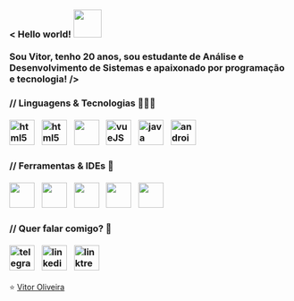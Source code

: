 <div id="apresentacao">
  <h3>
    < Hello world! <img height="50" src="https://i.ibb.co/LdNSFhk/bmo.gif" /> <br><br>
    Sou Vitor, tenho 20 anos, sou estudante de Análise e Desenvolvimento de Sistemas e apaixonado por programação e tecnologia! />    
  </h3>
</div>
<div id="lingugens-e-tecnologias">
  <h3>
    // Linguagens & Tecnologias 👨🏽‍💻 <br><br>
    <a target="_blank" href="https://developer.mozilla.org/pt-BR/docs/Web/HTML"><img height="45" src="https://i.ibb.co/SVhgK60/html.png" alt="html5" /></a>
    <img width="5" src="https://i.ibb.co/y8LQ5Pw/transparent.png" />
    <a target="_blank" href="https://developer.mozilla.org/pt-BR/docs/Web/CSS"><img height="45" src="https://i.ibb.co/3hykCCy/css.png" alt="html5" /></a>
    <img width="5" src="https://i.ibb.co/y8LQ5Pw/transparent.png" />
    <a target="_blank" href="https://developer.mozilla.org/pt-BR/docs/Web/JavaScript"><img height="45" src="https://i.ibb.co/QpBV5fX/javascript.png" /></a>
    <img width="5" src="https://i.ibb.co/y8LQ5Pw/transparent.png" />
    <a href="https://br.vuejs.org/v2/guide/index.html"><img height="45" src="https://i.ibb.co/gV0gLx8/vuejs.png" alt="vueJS" /></a>
    <img width="5" src="https://i.ibb.co/y8LQ5Pw/transparent.png" />
    <a href=https://www.oracle.com/br/java/technologies/javase-jdk8-doc-downloads.html""><img height="45" src="https://i.ibb.co/X83NvWf/java.png" alt="java" /></a>
    <img width="5" rc="https://i.ibb.co/y8LQ5Pw/transparent.png" />
    <a href="https://developer.android.com/guide?hl=pt-br"><img height="45" src="https://i.ibb.co/HTXxgZB/android.png" alt="android" /></a>
    <img width="5" src="https://i.ibb.co/y8LQ5Pw/transparent.png" />

  </h3>
</div>
<div id="ferramentas-e-ides">
  <h3>
    // Ferramentas & IDEs 🔧<br><br>
    <img height="45" src="https://i.ibb.co/fQHqmT8/androidstudio.png" />
    <img width="5" src="https://i.ibb.co/y8LQ5Pw/transparent.png" />
    <img height="45" src="https://i.ibb.co/XjhHkcL/vscode.png" />
    <img width="5" src="https://i.ibb.co/y8LQ5Pw/transparent.png" />
    <img height="45" src="https://i.ibb.co/McCHLJX/netbeans.png" />
    <img width="5" src="https://i.ibb.co/y8LQ5Pw/transparent.png" />
    <img height="45" src="https://i.ibb.co/Prv6nZn/mysql.png" />
    <img width="5" src="https://i.ibb.co/y8LQ5Pw/transparent.png" />
    <img height="45" src="https://i.ibb.co/P5PcrdJ/scrum.png" />
    <img width="5" src="https://i.ibb.co/y8LQ5Pw/transparent.png" />
  </h3>
</div>
<div id="contato">
  
  <h3>
    // Quer falar comigo? 📱<br><br>
    <a href="https://t.me/viit0r"><img height="45" src="https://i.ibb.co/3C0CM1J/telegram.png" alt="telegram" ></a>
    <img width="5" src="https://i.ibb.co/y8LQ5Pw/transparent.png" />
    <a href="https://www.linkedin.com/in/viit0r/"><img height="45" src="https://i.ibb.co/rF6vZBd/linkedin.png" alt="linkedin" ></a>
    <img width="5" src="https://i.ibb.co/y8LQ5Pw/transparent.png" />
    <a href="https://linktr.ee/viit0r"><img height="45" src="https://i.ibb.co/8DjkMnH/linktree.png" alt="linktree" ></a>
  </h3>
</div>
⭐ <a href="https://github.com/viit0r">Vitor Oliveira</a>
